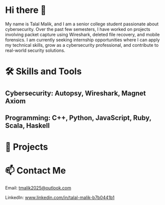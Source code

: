 # Hi there 👋

My name is Talal Malik, and I am a senior college student passionate about cybersecurity. Over the past few semesters, I have worked on projects involving packet capture using Wireshark, deleted file recovery, and mobile forensics. I am currently seeking internship opportunities where I can apply my technical skills, grow as a cybersecurity professional, and contribute to real-world security solutions.

# 🛠️ Skills and Tools

## Cybersecurity: Autopsy, Wireshark, Magnet Axiom
## Programming: C++, Python, JavaScript, Ruby, Scala, Haskell

# 📁 Projects

# 📫 Contact Me
Email: tmalik2025@outlook.com

LinkedIn: www.linkedin.com/in/talal-malik-b7b0441b1
<!--
**talalmalik1/talalmalik1** is a ✨ _special_ ✨ repository because its `README.md` (this file) appears on your GitHub profile.

Here are some ideas to get you started:

- 🔭 I’m currently working on ...
- 🌱 I’m currently learning ...
- 👯 I’m looking to collaborate on ...
- 🤔 I’m looking for help with ...
- 💬 Ask me about ...
- 📫 How to reach me: ...
- 😄 Pronouns: ...
- ⚡ Fun fact: ...
-->

